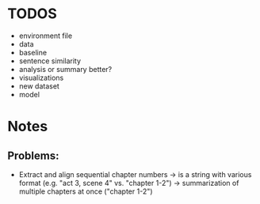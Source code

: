 # TODOS
- environment file
- data
- baseline
- sentence similarity
- analysis or summary better?
- visualizations
- new dataset
- model

# Notes
## Problems:
- Extract and align sequential chapter numbers 
-> is a string with various format (e.g. "act 3, scene 4" vs. "chapter 1-2")
-> summarization of multiple chapters at once ("chapter 1-2")